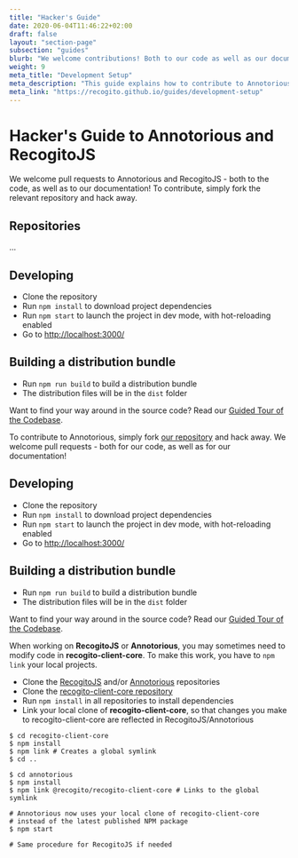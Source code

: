 ```yaml
---
title: "Hacker's Guide"
date: 2020-06-04T11:46:22+02:00
draft: false
layout: "section-page"
subsection: "guides"
blurb: "We welcome contributions! Both to our code as well as our documentation. This (work-in-progress) guide aims to explain how you can contribute, where you can find what in the codebase, and how you can set up a development environment for hacking on Annotorious or RecogitoJS."
weight: 9
meta_title: "Development Setup"
meta_description: "This guide explains how to contribute to Annotorious & RecogitoJS, where to find what in the codebase, and how to set up a development environment"
meta_link: "https://recogito.github.io/guides/development-setup"
---
```


# Hacker's Guide to Annotorious and RecogitoJS

We welcome pull requests to Annotorious and RecogitoJS - both to the code, as well as to our documentation! To contribute,
simply fork the relevant repository and hack away.

## Repositories 

...

## Developing

- Clone the repository
- Run `npm install` to download project dependencies
- Run `npm start` to launch the project in dev mode, with hot-reloading enabled
- Go to <http://localhost:3000/>

## Building a distribution bundle

- Run `npm run build` to build a distribution bundle
- The distribution files will be in the `dist` folder

Want to find your way around in the source code? Read our [Guided Tour of the Codebase](https://github.com/recogito/annotorious/wiki/Guided-Tour).  


To contribute to Annotorious, simply fork [our repository](https://github.com/recogito/annotorious) and hack away. We welcome pull requests - both for our code, as well as for our documentation!

## Developing

- Clone the repository
- Run `npm install` to download project dependencies
- Run `npm start` to launch the project in dev mode, with hot-reloading enabled
- Go to <http://localhost:3000/>

## Building a distribution bundle

- Run `npm run build` to build a distribution bundle
- The distribution files will be in the `dist` folder

Want to find your way around in the source code? Read our [Guided Tour of the Codebase](https://github.com/recogito/annotorious/wiki/Guided-Tour).  

When working on __RecogitoJS__ or __Annotorious__, you may sometimes need to modify code in 
__recogito-client-core__. To make this work, you have to `npm link` your local projects.

- Clone the [RecogitoJS](https://github.com/recogito/recogito-js) and/or 
  [Annotorious](https://github.com/recogito/annotorious) repositories
- Clone the [recogito-client-core repository](https://github.com/recogito/recogito-client-core)
- Run `npm install` in all repositories to install dependencies
- Link your local clone of __recogito-client-core__, so that changes you make to
  recogito-client-core are reflected in RecogitoJS/Annotorious

```shell
$ cd recogito-client-core
$ npm install 
$ npm link # Creates a global symlink
$ cd ..

$ cd annotorious
$ npm install
$ npm link @recogito/recogito-client-core # Links to the global symlink

# Annotorious now uses your local clone of recogito-client-core
# instead of the latest published NPM package
$ npm start

# Same procedure for RecogitoJS if needed
```

